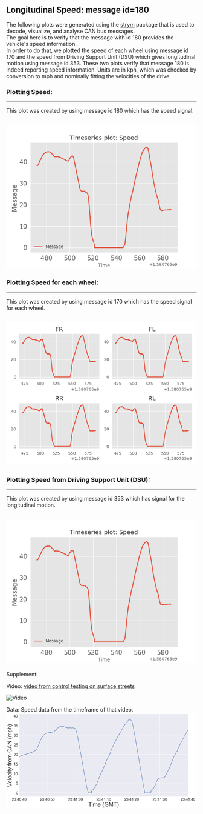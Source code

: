 ## Longitudinal Speed: message id=180

The following plots were generated using the [strym](https://github.com/jmscslgroup/strym) package that is used to decode, visualize, and analyse CAN bus messages.<br/> The goal here is to verify that the message with id 180 provides the vehicle's speed information.<br/> In order to do that, we plotted the speed of each wheel using message id 170 and the speed from Driving Support Unit (DSU) which gives longitudinal motion using message id 353. These two plots verify that message 180 is indeed reporting speed information. Units are in kph, which was checked by conversion to mph and nominally fitting the velocities of the drive.

### Plotting Speed:
---
This plot was created by using message id 180 which has the speed signal. 
 
![Speed](SpeedId180.png)
---

### Plotting Speed for each wheel:
---
This plot was created by using message id 170 which has the speed signal for each wheel.

![Speed](WheelsSpeed.png)
---

### Plotting Speed from Driving Support Unit (DSU):
---
This plot was created by using message id 353 which has signal for the longitudinal motion.

![Speed](DSU_SPEED.png)
---


Supplement:

Video: [video from control testing on surface streets](https://www.youtube.com/watch?v=GkdbEH5qosg)


![Video](http://img.youtube.com/vi/GkdbEH5qosg/0.jpg)


Data: Speed data from the timeframe of that video. ![Speed](velocity_cbf_02-25-2022.png)


